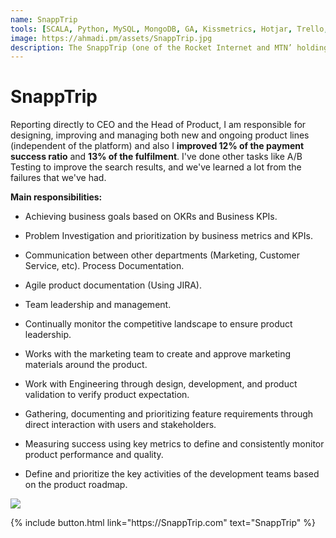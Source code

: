 ```yaml
---
name: SnappTrip
tools: [SCALA, Python, MySQL, MongoDB, GA, Kissmetrics, Hotjar, Trello, G-Suite, Kubernetes, Play, Ubuntu, VSCode, TDD, Selenium Test,]
image: https://ahmadi.pm/assets/SnappTrip.jpg
description: The SnappTrip (one of the Rocket Internet and MTN’ holding in Iran ventures) is an online hotel and travel booking service and we'll try to make good experience whose travel to IRAN by four different product line like B2B (the Tehran's office of McKinsey, Huawei and Siemens some of our B2B's customers), , B2C, flight and core service.
---
```


# SnappTrip

Reporting directly to CEO and the Head of Product, I am responsible for designing, improving and managing both new and ongoing product lines (independent of the platform) and also I **improved 12% of the payment success ratio** and **13% of the fulfilment**. I've done other tasks like A/B Testing to improve the search results, and we've learned a lot from the failures that we've had.

**Main responsibilities:**

* Achieving business goals based on OKRs and Business KPIs.

* Problem Investigation and prioritization by business metrics and KPIs.

* Communication between other departments (Marketing, Customer Service, etc).
Process Documentation.

* Agile product documentation (Using JIRA).

* Team leadership and management.

* Continually monitor the competitive landscape to ensure product leadership.

* Works with the marketing team to create and approve marketing materials around the product.

* Work with Engineering through design, development, and product validation to verify product expectation.

* Gathering, documenting and prioritizing feature requirements through direct interaction with users and stakeholders.

* Measuring success using key metrics to define and consistently monitor product performance and quality.

* Define and prioritize the key activities of the development teams based on the product roadmap.


![](https://ahmadi.pm/assets/SnappTripB2B.jpg)

<p class="text-center">
{% include button.html link="https://SnappTrip.com" text="SnappTrip" %}
</p>